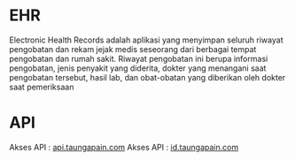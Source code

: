 # EHR
Electronic Health Records adalah aplikasi yang menyimpan seluruh riwayat pengobatan dan rekam jejak medis seseorang dari berbagai tempat pengobatan dan rumah sakit. Riwayat pengobatan ini berupa informasi pengobatan, jenis penyakit yang diderita, dokter yang menangani saat pengobatan tersebut, hasil lab, dan obat-obatan yang diberikan oleh dokter saat pemeriksaan

# API
Akses API : [api.taungapain.com](http://api.taungapain.com/api/rsakit)
Akses API : [id.taungapain.com](http://id.taungapain.com/)

